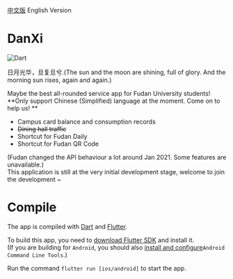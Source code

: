 [中文版](README.md) English Version
# DanXi
![Dart](https://github.com/w568w/DanXi/workflows/Dart/badge.svg)    
  
日月光华，旦复旦兮.(The sun and the moon are shining, full of glory. And the morning sun rises, again and again.)   
  
Maybe the best all-rounded service app for Fudan University students!    
**Only support Chinese (Simplified) language at the moment. Come on to help us! **   

- Campus card balance and consumption records
- ~~Dining hall traffic~~
- Shortcut for Fudan Daily
- Shortcut for Fudan QR Code

(Fudan changed the API behaviour a lot around Jan 2021. Some features are unavailable.)  
This application is still at the very initial development stage, welcome to join the development ~

# Compile
The app is compiled with [Dart](https://dart.dev/) and [Flutter](https://flutter.dev/).  
  
To build this app, you need to [download Flutter SDK](https://flutter.dev/docs/get-started/install) and install it.    
(If you are building for `Android`, you should also [install and configure](https://developer.android.com/studio)`Android Command Line Tools`.)   

Run the command `flutter run [ios/android]` to start the app.